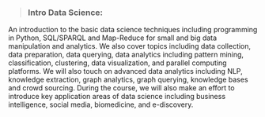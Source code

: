  >### Intro Data Science:
 
 An introduction to the basic data science techniques including programming in Python, SQL/SPARQL and Map-Reduce for small and big data manipulation and analytics. We also cover topics including data collection, data preparation, data querying, data analytics including pattern mining, classification, clustering, data visualization, and parallel computing platforms. We will also touch on advanced data analytics including NLP, knowledge extraction, graph analytics, graph querying, knowledge bases and crowd sourcing. During the course, we will also make an effort to introduce key application areas of data science including business intelligence, social media, biomedicine, and e-discovery.
